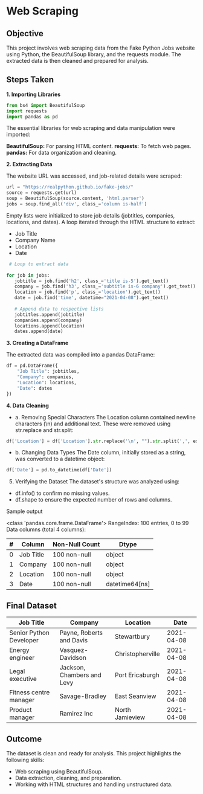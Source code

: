 
# Web Scraping 

## Objective

This project involves web scraping data from the Fake Python Jobs website using Python, the BeautifulSoup library, and the requests module. The extracted data is then cleaned and prepared for analysis.

## Steps Taken

**1. Importing Libraries**
   
```python
from bs4 import BeautifulSoup
import requests
import pandas as pd
```
The essential libraries for web scraping and data manipulation were imported:

**BeautifulSoup:** For parsing HTML content.
**requests:** To fetch web pages.
**pandas:** For data organization and cleaning.

**2. Extracting Data**

The website URL was accessed, and job-related details were scraped:

```python
url = "https://realpython.github.io/fake-jobs/"
source = requests.get(url)
soup = BeautifulSoup(source.content, 'html.parser')
jobs = soup.find_all('div', class_='column is-half')
```
Empty lists were initialized to store job details (jobtitles, companies, locations, and dates). A loop iterated through the HTML structure to extract:

- Job Title
- Company Name
- Location
- Date

 ```python
  # Loop to extract data
  
for job in jobs:
    jobtitle = job.find('h2', class_='title is-5').get_text()
    company = job.find('h3', class_='subtitle is-6 company').get_text()
    location = job.find('p', class_='location').get_text()
    date = job.find('time', datetime="2021-04-08").get_text()
    
    # Append data to respective lists
    jobtitles.append(jobtitle)
    companies.append(company)
    locations.append(location)
    dates.append(date)
```
**3. Creating a DataFrame**

The extracted data was compiled into a pandas DataFrame:

```python
df = pd.DataFrame({
    "Job Title": jobtitles,
    "Company": companies,
    "Location": locations,
    "Date": dates
})
```
**4. Data Cleaning**

- a. Removing Special Characters
The Location column contained newline characters (\n) and additional text. These were removed using str.replace and str.split:

```python
df['Location'] = df['Location'].str.replace('\n', "").str.split(',', expand=True)[0]
```
- b. Changing Data Types
The Date column, initially stored as a string, was converted to a datetime object:

```python
df['Date'] = pd.to_datetime(df['Date'])
```
5. Verifying the Dataset
The dataset's structure was analyzed using:

  - df.info() to confirm no missing values.
  - df.shape to ensure the expected number of rows and columns.

Sample output

<class 'pandas.core.frame.DataFrame'>
RangeIndex: 100 entries, 0 to 99
Data columns (total 4 columns):

|#   | Column     | Non-Null Count  |  Dtype       |          
|--- | ------     |--------------   | -------------|      
| 0  | Job Title  | 100 non-null    | object       | 
| 1  | Company    | 100 non-null    |object        | 
| 2  | Location   | 100 non-null    |object        |
|3   | Date       |100 non-null     |datetime64[ns]|

 ## Final Dataset

| Job Title                 | Company                        | Location         | Date       |
|---------------------------|--------------------------------|------------------|------------|
| Senior Python Developer   | Payne, Roberts and Davis       | Stewartbury      | 2021-04-08 |
| Energy engineer           | Vasquez-Davidson               | Christopherville | 2021-04-08 |
| Legal executive           | Jackson, Chambers and Levy     | Port Ericaburgh  | 2021-04-08 |
| Fitness centre manager    | Savage-Bradley                 | East Seanview    | 2021-04-08 |
| Product manager           | Ramirez Inc                    | North Jamieview  | 2021-04-08 |


## Outcome
The dataset is clean and ready for analysis. This project highlights the following skills:

  - Web scraping using BeautifulSoup.
  - Data extraction, cleaning, and preparation.
  - Working with HTML structures and handling unstructured data.




